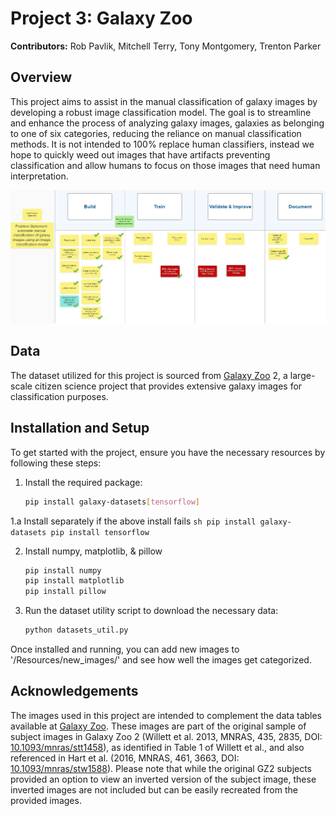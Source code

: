 # Project 3: Galaxy Zoo
**Contributors:** Rob Pavlik, Mitchell Terry, Tony Montgomery, Trenton Parker

## Overview
This project aims to assist in the manual classification of galaxy images by developing a robust image classification model. The goal is to streamline and enhance the process of analyzing galaxy images, galaxies as belonging to one of six categories, reducing the reliance on manual classification methods. It is not intended to 100% replace human classifiers, instead we hope to quickly weed out images that have artifacts preventing classification and allow humans to focus on those images that need human interpretation.

![Galaxy Image Classification](./README_images/Project_3_Tasks.JPG)

## Data
The dataset utilized for this project is sourced from [Galaxy Zoo](https://data.galaxyzoo.org/) 2, a large-scale citizen science project that provides extensive galaxy images for classification purposes.

## Installation and Setup
To get started with the project, ensure you have the necessary resources by following these steps:

1. Install the required package:
    ```sh
    pip install galaxy-datasets[tensorflow]
    ```

1.a Install separately if the above install fails
    ```sh
    pip install galaxy-datasets
    pip install tensorflow
    ```

2. Install numpy, matplotlib, & pillow
    ```sh
    pip install numpy
    pip install matplotlib
    pip install pillow
    ```

3. Run the dataset utility script to download the necessary data:
    ```sh
    python datasets_util.py
    ```

Once installed and running, you can add new images to '/Resources/new_images/' and see how well the images get categorized.

## Acknowledgements
The images used in this project are intended to complement the data tables available at [Galaxy Zoo](https://data.galaxyzoo.org/). These images are part of the original sample of subject images in Galaxy Zoo 2 (Willett et al. 2013, MNRAS, 435, 2835, DOI: [10.1093/mnras/stt1458](https://doi.org/10.1093/mnras/stt1458)), as identified in Table 1 of Willett et al., and also referenced in Hart et al. (2016, MNRAS, 461, 3663, DOI: [10.1093/mnras/stw1588](https://doi.org/10.1093/mnras/stw1588)). Please note that while the original GZ2 subjects provided an option to view an inverted version of the subject image, these inverted images are not included but can be easily recreated from the provided images.
